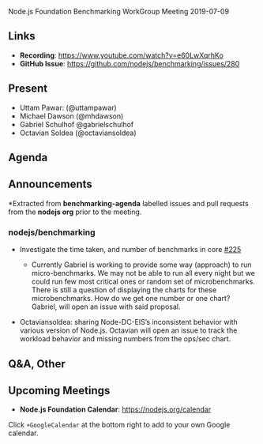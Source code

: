 
Node.js Foundation Benchmarking WorkGroup Meeting 2019-07-09

## Links

* **Recording**: https://www.youtube.com/watch?v=e60LwXqrhKo
* **GitHub Issue**: https://github.com/nodejs/benchmarking/issues/280

## Present

* Uttam Pawar: (@uttampawar)
* Michael Dawson (@mhdawson) 
* Gabriel Schulhof @gabrielschulhof
* Octavian Soldea (@octaviansoldea)

## Agenda

## Announcements
 
 *Extracted from **benchmarking-agenda** labelled issues and pull requests from the **nodejs org** prior to the meeting.

 ### nodejs/benchmarking

 * Investigate the time taken, and number of benchmarks in core [#225](https://github.com/nodejs/benchmarking/issues/225)
   * Currently Gabriel is working to provide some way (approach) to run micro-benchmarks. We may not be able to run all every night but we could run few most critical ones or random set of microbenchmarks.
 There is still a question of displaying the charts for these microbenchmarks. How do we get one number or one chart? Gabriel, will open an issue with said proposal.

 * Octaviansoldea: sharing Node-DC-EIS’s inconsistent behavior with various version of Node.js. Octavian will open an issue to track the workload behavior and missing numbers from the ops/sec chart.

 ## Q&A, Other

 ## Upcoming Meetings

 * **Node.js Foundation Calendar**: https://nodejs.org/calendar

 Click `+GoogleCalendar` at the bottom right to add to your own Google calendar.

